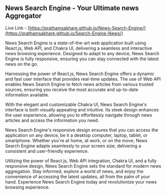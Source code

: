 ## News Search Engine - Your Ultimate news Aggregator
Live Link - [https://prathamsakhare.github.io/News-Search-Engine/](https://prathamsakhare.github.io/Search-Engine-News/)

News Search Engine is a state-of-the-art web application built using React.js, Web API, and Chakra UI, delivering a seamless and interactive news browsing experience. Designed to adapt to any device, News Search Engine is fully responsive, ensuring you can stay connected with the latest news on the go.

Harnessing the power of React.js, News Search Engine offers a dynamic and fast user interface that provides real-time updates. The use of Web API enables News Search Engine to fetch news articles from various trusted sources, ensuring you receive the most accurate and up-to-date information available.

With the elegant and customizable Chakra UI, News Search Engine's interface is both visually appealing and intuitive. Its sleek design enhances the user experience, allowing you to effortlessly navigate through news articles and access the information you need.

News Search Engine's responsive design ensures that you can access the application on any device, be it a desktop computer, laptop, tablet, or smartphone. Whether you're at home, at work, or on the move, News Search Engine adapts seamlessly to your screen size, delivering a consistent and user-friendly experience.

Utilizing the power of React.js, Web API integration, Chakra UI, and a fully responsive design, News Search Engine sets the standard for modern news aggregation. Stay informed, explore a world of news, and enjoy the convenience of accessing the latest updates, all from the palm of your hand. Experience News Search Engine today and revolutionize your news browsing experience.





